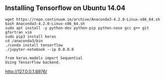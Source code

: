 ## Installing Tensorflow on Ubuntu 14.04
```
wget https://repo.continuum.io/archive/Anaconda3-4.2.0-Linux-x86_64.sh
bash Anaconda3-4.2.0-Linux-x86_64.sh
sudo apt install -y python-dev python-pip python-nose gcc g++ git gfortran vim
sudo pip3 install keras
cd /anaconda3/bin
./conda install tensorflow
./jupyter-notebook --ip 0.0.0.0
```
```
from keras.models import Sequential
Using TensorFlow backend.
```
http://127.0.0.1:8976/

